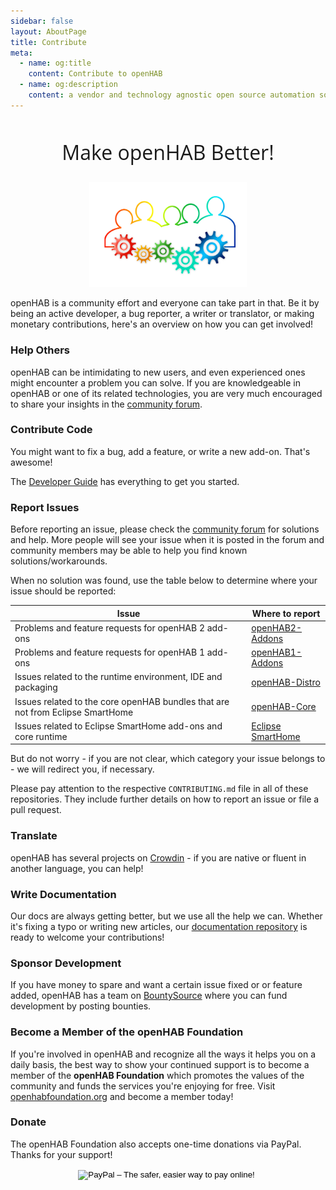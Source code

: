 ```yaml
---
sidebar: false
layout: AboutPage
title: Contribute
meta:
  - name: og:title
    content: Contribute to openHAB
  - name: og:description
    content: a vendor and technology agnostic open source automation software for your home
---
```


<style>
.big-title {
  font-family: 'Open Sans', sans-serif;
  font-size: 2rem;
  font-weight: 400;
  text-align: center;
}
img.illustration {
  width: 50%;
  transform: translateX(50%);
}
@media (max-width: 719px) {
  img.illustration {
    width: 100%;
    transform: translateX(0);
  }
}
</style>


<h2 class="big-title">Make openHAB Better!</h2>

<!--
image source: https://pixabay.com/en/teamwork-team-gear-gears-drive-2198961/
license: CC0
-->
<img class="illustration" src="./images/teamwork-2198961_1920.png" />


openHAB is a community effort and everyone can take part in that.
Be it by being an active developer, a bug reporter, a writer or translator, or making monetary contributions, here's an overview on how you can get involved!


### Help Others

openHAB can be intimidating to new users, and even experienced ones might encounter a problem you can solve. If you are knowledgeable in openHAB or one of its related technologies, you are very much encouraged to share your insights in the [community forum](https://community.openhab.org).



### Contribute Code

You might want to fix a bug, add a feature, or write a new add-on. That's awesome!

The [Developer Guide](/docs/developer) has everything to get you started.



### Report Issues

Before reporting an issue, please check the [community forum](https://community.openhab.org) for solutions and help.
More people will see your issue when it is posted in the forum and community members may be able to help you find known solutions/workarounds.

When no solution was found, use the table below to determine where your issue should be reported:

Issue | Where to report
------|----------------
Problems and feature requests for openHAB 2 add-ons | [openHAB2-Addons](https://github.com/openhab/openhab2-addons/issues)
Problems and feature requests for openHAB 1 add-ons | [openHAB1-Addons](https://github.com/openhab/openhab1-addons/issues)
Issues related to the runtime environment, IDE and packaging | [openHAB-Distro](https://github.com/openhab/openhab-distro/issues)
Issues related to the core openHAB bundles that are not from Eclipse SmartHome | [openHAB-Core](https://github.com/openhab/openhab-core/issues)
Issues related to Eclipse SmartHome add-ons and core runtime | [Eclipse SmartHome](https://github.com/eclipse/smarthome/issues)

But do not worry - if you are not clear, which category your issue belongs to - we will redirect you, if necessary.

Please pay attention to the respective `CONTRIBUTING.md` file in all of these repositories.
They include further details on how to report an issue or file a pull request.



### Translate

openHAB has several projects on [Crowdin](https://crowdin.com/profile/openhab-bot) - if you are native or fluent in another language, you can help!



### Write Documentation

Our docs are always getting better, but we use all the help we can. Whether it's fixing a typo or writing new articles, our [documentation repository](https://github.com/openhab/openhab-docs) is ready to welcome your contributions!



### Sponsor Development

If you have money to spare and want a certain issue fixed or or feature added, openHAB has a team on [BountySource](https://www.bountysource.com/teams/openhab) where you can fund development by posting bounties.



### Become a Member of the openHAB Foundation

If you're involved in openHAB and recognize all the ways it helps you on a daily basis, the best way to show your continued support is to become a member of the **openHAB Foundation** which promotes the values of the community and funds the services you're enjoying for free. Visit [openhabfoundation.org](http://openhabfoundation.org) and become a member today!



### Donate

The openHAB Foundation also accepts one-time donations via PayPal. Thanks for your support!

<form action="https://www.paypal.com/cgi-bin/webscr" method="post" target="_top" style="text-align: center">
<input type="hidden" name="cmd" value="_s-xclick">
<input type="hidden" name="hosted_button_id" value="KPVP4NJESFENY">
<input type="image" style="border:none; background:transparent; margin:auto;" src="https://www.paypalobjects.com/webstatic/en_US/btn/btn_donate_cc_147x47.png" border="0" name="submit" alt="PayPal – The safer, easier way to pay online!">
<img alt="" border="0" src="https://www.paypalobjects.com/de_DE/i/scr/pixel.gif" width="1" height="1">
</form>
